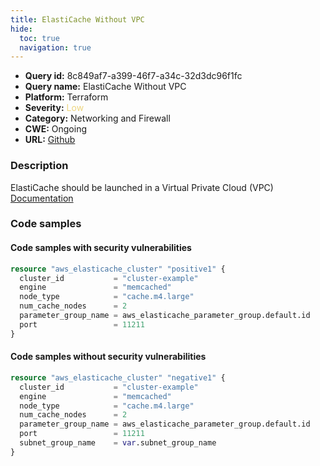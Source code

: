 ```yaml
---
title: ElastiCache Without VPC
hide:
  toc: true
  navigation: true
---
```


<style>
  .highlight .hll {
    background-color: #ff171742;
  }
  .md-content {
    max-width: 1100px;
    margin: 0 auto;
  }
</style>

-   **Query id:** 8c849af7-a399-46f7-a34c-32d3dc96f1fc
-   **Query name:** ElastiCache Without VPC
-   **Platform:** Terraform
-   **Severity:** <span style="color:#edd57e">Low</span>
-   **Category:** Networking and Firewall
-   **CWE:** Ongoing
-   **URL:** [Github](https://github.com/Checkmarx/kics/tree/master/assets/queries/terraform/aws/elasticache_without_vpc)

### Description
ElastiCache should be launched in a Virtual Private Cloud (VPC)<br>
[Documentation](https://registry.terraform.io/providers/hashicorp/aws/latest/docs/resources/elasticache_cluster#subnet_group_name)

### Code samples
#### Code samples with security vulnerabilities
```tf title="Positive test num. 1 - tf file" hl_lines="1"
resource "aws_elasticache_cluster" "positive1" {
  cluster_id           = "cluster-example"
  engine               = "memcached"
  node_type            = "cache.m4.large"
  num_cache_nodes      = 2
  parameter_group_name = aws_elasticache_parameter_group.default.id
  port                 = 11211
}

```


#### Code samples without security vulnerabilities
```tf title="Negative test num. 1 - tf file"
resource "aws_elasticache_cluster" "negative1" {
  cluster_id           = "cluster-example"
  engine               = "memcached"
  node_type            = "cache.m4.large"
  num_cache_nodes      = 2
  parameter_group_name = aws_elasticache_parameter_group.default.id
  port                 = 11211
  subnet_group_name    = var.subnet_group_name
}

```
